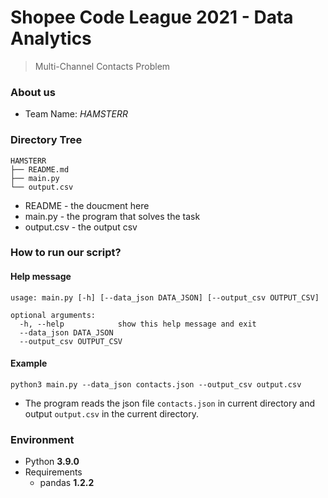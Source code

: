 # Shopee Code League 2021 - Data Analytics

> Multi-Channel Contacts Problem

### About us

- Team Name: _HAMSTERR_

### Directory Tree

```
HAMSTERR
├── README.md
├── main.py
└── output.csv
```

- README - the doucment here
- main.py - the program that solves the task
- output.csv - the output csv

### How to run our script?

#### Help message

```
usage: main.py [-h] [--data_json DATA_JSON] [--output_csv OUTPUT_CSV]

optional arguments:
  -h, --help            show this help message and exit
  --data_json DATA_JSON
  --output_csv OUTPUT_CSV
```

#### Example

```
python3 main.py --data_json contacts.json --output_csv output.csv
```

- The program reads the json file `contacts.json` in current directory and output `output.csv` in the current directory.

### Environment

- Python **3.9.0**
- Requirements
  - pandas **1.2.2**
